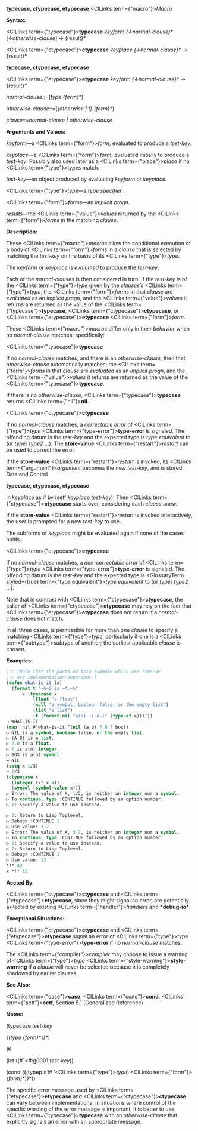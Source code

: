 **typecase, ctypecase, etypecase** <ClLinks  term={"macro"}><i>Macro</i></ClLinks> 



**Syntax:** 



<ClLinks  term={"typecase"}><b>typecase</b></ClLinks> *keyform \{↓normal-clause\}*\* [*↓otherwise-clause*] → \{result\}\* 



<ClLinks  term={"ctypecase"}><b>ctypecase</b></ClLinks> *keyplace \{↓normal-clause\}*\* → \{result\}\* 















**typecase, ctypecase, etypecase** 



<ClLinks  term={"etypecase"}><b>etypecase</b></ClLinks> *keyform \{↓normal-clause\}*\* → \{result\}\* 



*normal-clause::*=(*type \{form\}*\*) 



*otherwise-clause::*=(*\{otherwise | t\} \{form\}*\*) 



*clause::*=*normal-clause | otherwise-clause* 



**Arguments and Values:** 



*keyform*—a <ClLinks  term={"form"}><i>form</i></ClLinks>; evaluated to produce a *test-key*. 



*keyplace*—a <ClLinks  term={"form"}><i>form</i></ClLinks>; evaluated initially to produce a *test-key*. Possibly also used later as a <ClLinks  term={"place"}><i>place</i></ClLinks> if no <ClLinks  term={"type"}><i>types</i></ClLinks> match. 



*test-key*—an object produced by evaluating *keyform* or *keyplace*. 



<ClLinks  term={"type"}><i>type</i></ClLinks>—a *type specifier* . 



<ClLinks  term={"form"}><i>forms</i></ClLinks>—an *implicit progn*. 



*results*—the <ClLinks  term={"value"}><i>values</i></ClLinks> returned by the <ClLinks  term={"form"}><i>forms</i></ClLinks> in the matching *clause*. 



**Description:** 



These <ClLinks  term={"macro"}><i>macros</i></ClLinks> allow the conditional execution of a body of <ClLinks  term={"form"}><i>forms</i></ClLinks> in a *clause* that is selected by matching the *test-key* on the basis of its <ClLinks  term={"type"}><i>type</i></ClLinks>. 



The *keyform* or *keyplace* is *evaluated* to produce the *test-key*. 



Each of the *normal-clauses* is then considered in turn. If the *test-key* is of the <ClLinks  term={"type"}><i>type</i></ClLinks> given by the *clauses*’s <ClLinks  term={"type"}><i>type</i></ClLinks>, the <ClLinks  term={"form"}><i>forms</i></ClLinks> in that *clause* are *evaluated* as an *implicit progn*, and the <ClLinks  term={"value"}><i>values</i></ClLinks> it returns are returned as the value of the <ClLinks  term={"typecase"}><b>typecase</b></ClLinks>, <ClLinks  term={"ctypecase"}><b>ctypecase</b></ClLinks>, or <ClLinks  term={"etypecase"}><b>etypecase</b></ClLinks> <ClLinks  term={"form"}><i>form</i></ClLinks>. 



These <ClLinks  term={"macro"}><i>macros</i></ClLinks> differ only in their *behavior* when no *normal-clause* matches; specifically: 



<ClLinks  term={"typecase"}><b>typecase</b></ClLinks> 



If no *normal-clause* matches, and there is an *otherwise-clause*, then that *otherwise-clause* automatically matches; the <ClLinks  term={"form"}><i>forms</i></ClLinks> in that *clause* are *evaluated* as an *implicit progn*, and the <ClLinks  term={"value"}><i>values</i></ClLinks> it returns are returned as the value of the <ClLinks  term={"typecase"}><b>typecase</b></ClLinks>. 



If there is no *otherwise-clause*, <ClLinks  term={"typecase"}><b>typecase</b></ClLinks> returns <ClLinks  term={"nil"}><b>nil</b></ClLinks>. 



<ClLinks  term={"ctypecase"}><b>ctypecase</b></ClLinks> 



If no *normal-clause* matches, a *correctable error* of <ClLinks  term={"type"}><i>type</i></ClLinks> <ClLinks  term={"type-error"}><b>type-error</b></ClLinks> is signaled. The offending datum is the *test-key* and the expected type is *type equivalent* to (or *type1 type2* ...). The **store-value** <ClLinks  term={"restart"}><i>restart</i></ClLinks> can be used to correct the error. 



If the **store-value** <ClLinks  term={"restart"}><i>restart</i></ClLinks> is invoked, its <ClLinks  term={"argument"}><i>argument</i></ClLinks> becomes the new *test-key*, and is stored Data and Control 











**typecase, ctypecase, etypecase** 



in *keyplace* as if by (setf *keyplace test-key*). Then <ClLinks  term={"ctypecase"}><b>ctypecase</b></ClLinks> starts over, considering each *clause* anew. 



If the **store-value** <ClLinks  term={"restart"}><i>restart</i></ClLinks> is invoked interactively, the user is prompted for a new *test-key* to use. 



The subforms of *keyplace* might be evaluated again if none of the cases holds. 



<ClLinks  term={"etypecase"}><b>etypecase</b></ClLinks> 



If no *normal-clause* matches, a *non-correctable error* of <ClLinks  term={"type"}><i>type</i></ClLinks> <ClLinks  term={"type-error"}><b>type-error</b></ClLinks> is signaled. The offending datum is the *test-key* and the expected type is <GlossaryTerm styled={true} term={"type equivalent"}><i>type equivalent</i></GlossaryTerm> to (or *type1 type2* ...). 



Note that in contrast with <ClLinks  term={"ctypecase"}><b>ctypecase</b></ClLinks>, the caller of <ClLinks  term={"etypecase"}><b>etypecase</b></ClLinks> may rely on the fact that <ClLinks  term={"etypecase"}><b>etypecase</b></ClLinks> does not return if a *normal-clause* does not match. 



In all three cases, is permissible for more than one *clause* to specify a matching <ClLinks  term={"type"}><i>type</i></ClLinks>, particularly if one is a <ClLinks  term={"subtype"}><i>subtype</i></ClLinks> of another; the earliest applicable *clause* is chosen. 



**Examples:**
```lisp
;;; (Note that the parts of this example which use TYPE-OF 
;;; are implementation-dependent.) 
(defun what-is-it (x) 
  (format t "~&~S is ~A.~%" 
	  x (typecase x 
	      (float "a float") 
	      (null "a symbol, boolean false, or the empty list") 
	      (list "a list") 
	      (t (format nil "a(n) ~(~A~)" (type-of x)))))) 
→ WHAT-IS-IT 
(map ’nil #’what-is-it ’(nil (a b) 7.0 7 box)) 
▷ NIL is a symbol, boolean false, or the empty list. 
▷ (A B) is a list. 
▷ 7.0 is a float. 
▷ 7 is a(n) integer. 
▷ BOX is a(n) symbol. 
→ NIL 
(setq x 1/3) 
→ 1/3 
(ctypecase x 
  (integer (\* x 4)) 
  (symbol (symbol-value x))) 
▷ Error: The value of X, 1/3, is neither an integer nor a symbol. 
▷ To continue, type :CONTINUE followed by an option number: 
▷ 1: Specify a value to use instead. 

▷ 2: Return to Lisp Toplevel. 
▷ Debug> :CONTINUE 1 
▷ Use value: 3.7 
▷ Error: The value of X, 3.7, is neither an integer nor a symbol. 
▷ To continue, type :CONTINUE followed by an option number: 
▷ 1: Specify a value to use instead. 
▷ 2: Return to Lisp Toplevel. 
▷ Debug> :CONTINUE 1 
▷ Use value: 12 
*!* 48 
x *!* 12 
```
**Aected By:** 



<ClLinks  term={"ctypecase"}><b>ctypecase</b></ClLinks> and <ClLinks  term={"etypecase"}><b>etypecase</b></ClLinks>, since they might signal an error, are potentially a↵ected by existing <ClLinks  term={"handler"}><i>handlers</i></ClLinks> and **\*debug-io\***. 



**Exceptional Situations:** 



<ClLinks  term={"ctypecase"}><b>ctypecase</b></ClLinks> and <ClLinks  term={"etypecase"}><b>etypecase</b></ClLinks> signal an error of <ClLinks  term={"type"}><i>type</i></ClLinks> <ClLinks  term={"type-error"}><b>type-error</b></ClLinks> if no *normal-clause* matches. 



The <ClLinks  term={"compiler"}><i>compiler</i></ClLinks> may choose to issue a warning of <ClLinks  term={"type"}><i>type</i></ClLinks> <ClLinks  term={"style-warning"}><b>style-warning</b></ClLinks> if a *clause* will never be selected because it is completely shadowed by earlier clauses. 



**See Also:** 



<ClLinks  term={"case"}><b>case</b></ClLinks>, <ClLinks  term={"cond"}><b>cond</b></ClLinks>, <ClLinks  term={"setf"}><b>setf</b></ClLinks>, Section 5.1 (Generalized Reference) 



**Notes:** 



(typecase *test-key* 



*\{*(*type \{form\}*\*)*\}*\*) 



*⌘* 



(let ((#1=#:g0001 *test-key*)) 



(cond *\{*((typep #1# ’<ClLinks  term={"type"}><i>type</i></ClLinks>) <ClLinks  term={"form"}><i>\{form\}</i></ClLinks>\*)*\}*\*)) 



The specific error message used by <ClLinks  term={"etypecase"}><b>etypecase</b></ClLinks> and <ClLinks  term={"ctypecase"}><b>ctypecase</b></ClLinks> can vary between implementations. In situations where control of the specific wording of the error message is important, it is better to use <ClLinks  term={"typecase"}><b>typecase</b></ClLinks> with an *otherwise-clause* that explicitly signals an error with an appropriate message. 



